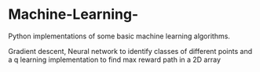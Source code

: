 # Machine-Learning-
Python implementations of some basic machine learning algorithms.

Gradient descent, Neural network to identify classes of different points and a q learning implementation to find max reward path in a 2D array
